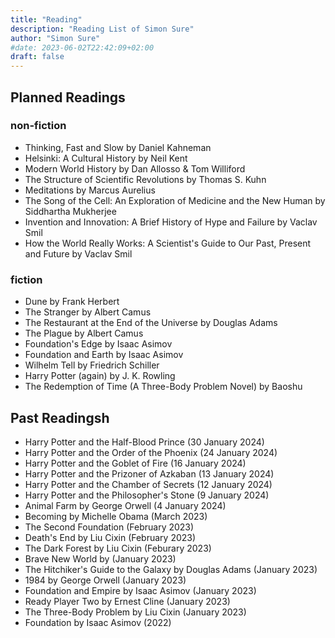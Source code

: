 ```yaml
---
title: "Reading"
description: "Reading List of Simon Sure"
author: "Simon Sure"
#date: 2023-06-02T22:42:09+02:00
draft: false
---
```


## Planned Readings
### non-fiction
- Thinking, Fast and Slow by Daniel Kahneman
- Helsinki: A Cultural History by Neil Kent
- Modern World History by Dan Allosso & Tom Williford
- The Structure of Scientific Revolutions by Thomas S. Kuhn
- Meditations by Marcus Aurelius
- The Song of the Cell: An Exploration of Medicine and the New Human by Siddhartha Mukherjee
- Invention and Innovation: A Brief History of Hype and Failure by Vaclav Smil
- How the World Really Works: A Scientist's Guide to Our Past, Present and Future by Vaclav Smil
### fiction
- Dune by Frank Herbert
- The Stranger by Albert Camus
- The Restaurant at the End of the Universe by Douglas Adams
- The Plague by Albert Camus
- Foundation's Edge by Isaac Asimov
- Foundation and Earth by Isaac Asimov
- Wilhelm Tell by Friedrich Schiller
- Harry Potter (again) by J. K. Rowling
- The Redemption of Time (A Three-Body Problem Novel) by Baoshu

## Past Readingsh
- Harry Potter and the Half-Blood Prince (30 January 2024)
- Harry Potter and the Order of the Phoenix (24 January 2024)
- Harry Potter and the Goblet of Fire (16 January 2024)
- Harry Potter and the Prizoner of Azkaban (13 January 2024)
- Harry Potter and the Chamber of Secrets (12 January 2024)
- Harry Potter and the Philosopher's Stone (9 January 2024)
- Animal Farm by George Orwell (4 January 2024)
- Becoming by Michelle Obama (March 2023)
- The Second Foundation (February 2023)
- Death's End by Liu Cixin (February 2023)
- The Dark Forest by Liu Cixin (Feburary 2023)
- Brave New World by (January 2023)
- The Hitchiker's Guide to the Galaxy by Douglas Adams (January 2023)
- 1984 by George Orwell (January 2023)
- Foundation and Empire by Isaac Asimov (January 2023)
- Ready Player Two by Ernest Cline (January 2023)
- The Three-Body Problem by Liu Cixin (January 2023)
- Foundation by Isaac Asimov (2022)